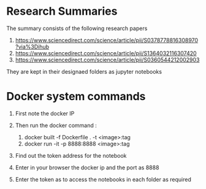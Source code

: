 # Research Summaries

The summary consists of the following research papers
1. https://www.sciencedirect.com/science/article/pii/S0378778816308970?via%3Dihub
2. https://www.sciencedirect.com/science/article/pii/S1364032116307420
3. https://www.sciencedirect.com/science/article/pii/S0360544212002903

They are kept in their designaed folders as jupyter notebooks

# Docker system commands
1. First note the docker IP 

2. Then run the docker command : 
	1. docker built -f Dockerfile . -t \<image\>:tag
	2. docker run -it -p 8888:8888 \<image\>:tag

3. Find out the token address for the notebook
4. Enter in your browser the docker ip and the port as 8888 
5. Enter the token as  to access the notebooks in each folder as required
